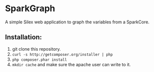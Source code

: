 # SparkGraph

A simple Silex web application to graph the variables from a SparkCore.

## Installation:

1. git clone this repository.
2. ```curl -s http://getcomposer.org/installer | php```
3. ```php composer.phar install```
4. ``mkdir cache`` and make sure the apache user can write to it.
